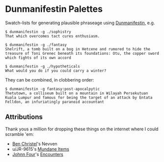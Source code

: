 # Dunmanifestin Palettes

Swatch-lists for generating plausible phraseage using [Dunmanifestin](https://github.com/quavmo/Dunmanifestin), e.g.

```
$ dunmanifestin -g ./sophistry
That which overcomes tact cures enthusiasm.
```

```
$ dunmanifestin -g ./fantasy
Shelrift, a tomb built on a bog in Hetcene and rumored to hide the treasure of Toni Grenec beneath its foundations: Otu, the copper sword which fights of its own accord
```

```
$ dunmanifestin -g ./hypotheticals
What would you do if you could carry a winter?
```

They can be combined, in clobbering order:

```
$ dunmanifestin -g fantasy:post-apocalpytic
Thetutown, a colliseum built on a mountain in Wilayah Persekutuan Kuala Lumpur and famous for being the target of an attack by Entata Felldon, an infuriatingly paranoid accountant
```

## Attributions

Thank yous a million for dropping these things on the internet where I could scramble 'em:

- [Ben Christel](https://github.com/benchristel)'s Nevven
- u/JR-9615's [Mundane Items](https://www.reddit.com/r/DnD/comments/3yvy58/commonmundane_item_list_d100/)
- [Johnn Four](https://www.roleplayingtips.com/)'s [Encounters](https://s3.amazonaws.com/RPT-eBooks/1372-fantasy-roadside-encounters.pdf)

